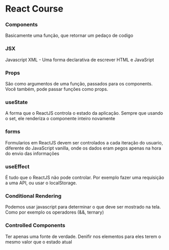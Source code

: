 # React Course


### Components
Basicamente uma função, que retornar um pedaço de codigo

### JSX
Javascript XML - Uma forma declarativa de escrever HTML e JavaSript

### Props
São como argumentos de uma função, passados para os components. Você também, pode passar funções como props.

### useState
A forma que o ReactJS controla o estado da aplicação. Sempre que usando o set, ele renderiza o componente inteiro novamente

### forms
Formularios em ReactJS devem ser controlados a cada iteração do usuario, diferente do JavaScript vanilla, onde os dados eram pegos apenas na hora do envio das informações

### useEffect
É tudo que o ReactJS não pode controlar. Por exemplo fazer uma requisição a uma API, ou usar o localStorage.

### Conditional Rendering
Podemos usar javascript para determinar o que deve ser mostrado na tela. Como por exemplo os operadores (&&, ternary)

### Controlled Components
Ter apenas uma fonte de verdade. Denifir nos elementos para eles terem o mesmo valor que o estado atual

